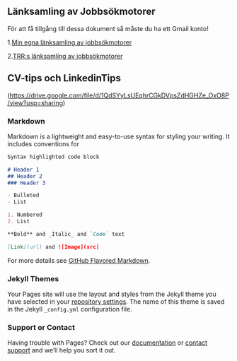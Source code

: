## Länksamling av Jobbsökmotorer

För att få tillgång till dessa dokument så måste du ha ett Gmail konto!

1.[Min egna länksamling av jobbsökmotorer](https://drive.google.com/file/d/1w4dI7M9Re2PRdoUEsnW4xhyx-l4jRdjh/view?usp=sharing)

2.[TRR:s länksamling av jobbsökmotorer](https://drive.google.com/file/d/1JfsvKhnib37bMbGejKuCrgAgw-4clWgo/view?usp=sharing)

## CV-tips och LinkedinTips

(https://drive.google.com/file/d/1QdSYyLsUEqhrCGkDVpsZdHGHZe_OxO8P/view?usp=sharing)



### Markdown

Markdown is a lightweight and easy-to-use syntax for styling your writing. It includes conventions for

```markdown
Syntax highlighted code block

# Header 1
## Header 2
### Header 3

- Bulleted
- List

1. Numbered
2. List

**Bold** and _Italic_ and `Code` text

[Link](url) and ![Image](src)
```

For more details see [GitHub Flavored Markdown](https://guides.github.com/features/mastering-markdown/).

### Jekyll Themes

Your Pages site will use the layout and styles from the Jekyll theme you have selected in your [repository settings](https://github.com/Alperr91/Anslagstavlan/settings). The name of this theme is saved in the Jekyll `_config.yml` configuration file.

### Support or Contact

Having trouble with Pages? Check out our [documentation](https://help.github.com/categories/github-pages-basics/) or [contact support](https://github.com/contact) and we’ll help you sort it out.
